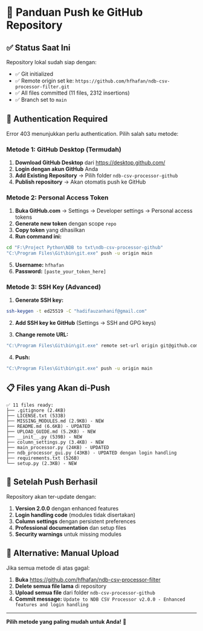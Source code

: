 # 🚀 Panduan Push ke GitHub Repository

## ✅ Status Saat Ini

Repository lokal sudah siap dengan:
- ✅ Git initialized
- ✅ Remote origin set ke: `https://github.com/hfhafan/ndb-csv-processor-filter.git`
- ✅ All files committed (11 files, 2312 insertions)
- ✅ Branch set to `main`

## 🔐 Authentication Required

Error 403 menunjukkan perlu authentication. Pilih salah satu metode:

### **Metode 1: GitHub Desktop (Termudah)**

1. **Download GitHub Desktop** dari https://desktop.github.com/
2. **Login dengan akun GitHub** Anda
3. **Add Existing Repository** → Pilih folder `ndb-csv-processor-github`
4. **Publish repository** → Akan otomatis push ke GitHub

### **Metode 2: Personal Access Token**

1. **Buka GitHub.com** → Settings → Developer settings → Personal access tokens
2. **Generate new token** dengan scope `repo`
3. **Copy token** yang dihasilkan
4. **Run command ini:**

```bash
cd "F:\Project Python\NDB to txt\ndb-csv-processor-github"
"C:\Program Files\Git\bin\git.exe" push -u origin main
```

5. **Username:** `hfhafan`
6. **Password:** `[paste_your_token_here]`

### **Metode 3: SSH Key (Advanced)**

1. **Generate SSH key:**
```bash
ssh-keygen -t ed25519 -C "hadifauzanhanif@gmail.com"
```

2. **Add SSH key ke GitHub** (Settings → SSH and GPG keys)

3. **Change remote URL:**
```bash
"C:\Program Files\Git\bin\git.exe" remote set-url origin git@github.com:hfhafan/ndb-csv-processor-filter.git
```

4. **Push:**
```bash
"C:\Program Files\Git\bin\git.exe" push -u origin main
```

## 📋 Files yang Akan di-Push

```
✅ 11 files ready:
├── .gitignore (2.4KB)
├── LICENSE.txt (533B)
├── MISSING_MODULES.md (2.9KB) - NEW
├── README.md (6.6KB) - UPDATED
├── UPLOAD_GUIDE.md (5.2KB) - NEW
├── __init__.py (539B) - NEW
├── column_settings.py (3.4KB) - NEW
├── main_processor.py (24KB) - UPDATED
├── ndb_processor_gui.py (43KB) - UPDATED dengan login handling
├── requirements.txt (526B)
└── setup.py (2.3KB) - NEW
```

## 🎯 Setelah Push Berhasil

Repository akan ter-update dengan:

1. **Version 2.0.0** dengan enhanced features
2. **Login handling code** (modules tidak disertakan)
3. **Column settings** dengan persistent preferences
4. **Professional documentation** dan setup files
5. **Security warnings** untuk missing modules

## 🔄 Alternative: Manual Upload

Jika semua metode di atas gagal:

1. **Buka** https://github.com/hfhafan/ndb-csv-processor-filter
2. **Delete semua file lama** di repository
3. **Upload semua file** dari folder `ndb-csv-processor-github`
4. **Commit message:** `Update to NDB CSV Processor v2.0.0 - Enhanced features and login handling`

---

**Pilih metode yang paling mudah untuk Anda!** 🚀 